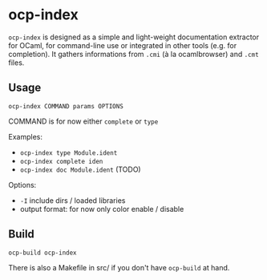 # ocp-index

`ocp-index` is designed as a simple and light-weight documentation extractor for
OCaml, for command-line use or integrated in other tools (e.g. for
completion). It gathers informations from `.cmi` (à la ocamlbrowser) and `.cmt`
files.

## Usage

`ocp-index COMMAND params OPTIONS`

COMMAND is for now either `complete` or `type`

Examples:
* `ocp-index type Module.ident`
* `ocp-index complete iden`
* `ocp-index doc Module.ident` (TODO)

Options:
* `-I` include dirs / loaded libraries
* output format: for now only color enable / disable

## Build

```
ocp-build ocp-index
```

There is also a Makefile in src/ if you don't have `ocp-build` at hand.
